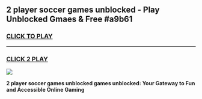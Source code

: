 
## 2 player soccer games unblocked - Play Unblocked Gmaes & Free #a9b61
<h3>
<a href="https://premium.freeplayer.one?title=2_player_soccer_games_unblocked&ref=01M">CLICK TO PLAY</a></h3>
<hr>

<h3>
<a href="https://premium.freeplayer.one?title=2_player_soccer_games_unblocked&ref=01M">CLICK 2 PLAY</a>
  
</h3>

<a href="https://premium.freeplayer.one?title=2_player_soccer_games_unblocked&ref=01M"><img src="https://clearcache.store/games.png"></a>


**2 player soccer games unblocked games unblocked: Your Gateway to Fun and Accessible Online Gaming**
